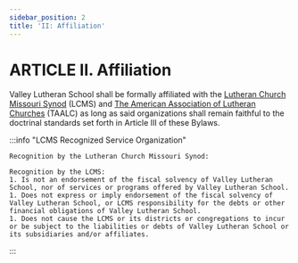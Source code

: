 ```yaml
---
sidebar_position: 2
title: 'II: Affiliation'
---
```


# ARTICLE II. Affiliation

Valley Lutheran School shall be formally affiliated with the [Lutheran Church Missouri Synod](https://www.lcms.org) (LCMS) and [The American Association of Lutheran Churches](https://www.taalc.org) (TAALC) as long as said organizations shall remain faithful to the doctrinal standards set forth in Article III of these Bylaws.

:::info "LCMS Recognized Service Organization"

    Recognition by the Lutheran Church Missouri Synod:

    Recognition by the LCMS:
    1. Is not an endorsement of the fiscal solvency of Valley Lutheran School, nor of services or programs offered by Valley Lutheran School.
    1. Does not express or imply endorsement of the fiscal solvency of Valley Lutheran School, or LCMS responsibility for the debts or other financial obligations of Valley Lutheran School.
    1. Does not cause the LCMS or its districts or congregations to incur or be subject to the liabilities or debts of Valley Lutheran School or its subsidiaries and/or affiliates.

:::
